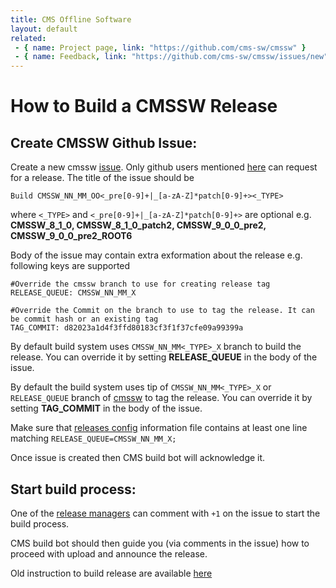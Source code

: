 ```yaml
---
title: CMS Offline Software
layout: default
related:
 - { name: Project page, link: "https://github.com/cms-sw/cmssw" }
 - { name: Feedback, link: "https://github.com/cms-sw/cmssw/issues/new" }
---
```


# How to Build a CMSSW Release

## Create CMSSW Github Issue:
   
   Create a new cmssw [issue](https://github.com/cms-sw/cmssw/issues/new). Only github users mentioned [here](https://github.com/cms-sw/cms-bot/blob/master/categories.py#L10) can request for a release. The title of the issue should be
 
 ```Build CMSSW_NN_MM_OO<_pre[0-9]+|_[a-zA-Z]*patch[0-9]+><_TYPE>```
 
 where ```<_TYPE>``` and ```<_pre[0-9]+|_[a-zA-Z]*patch[0-9]+>``` are optional e.g. **CMSSW_8_1_0, CMSSW_8_1_0_patch2, CMSSW_9_0_0_pre2, CMSSW_9_0_0_pre2_ROOT6**
 
 Body of the issue may contain extra exformation about the release e.g. following keys are supported
 

    #Override the cmssw branch to use for creating release tag
    RELEASE_QUEUE: CMSSW_NN_MM_X
 
    #Override the Commit on the branch to use to tag the release. It can be commit hash or an existing tag
    TAG_COMMIT: d82023a1d4f3ffd80183cf3f1f37cfe09a99399a


 By default build system uses ```CMSSW_NN_MM<_TYPE>_X``` branch to build the release. You can override it by setting **RELEASE_QUEUE** in the body of the issue. 
 
 By default the build system uses tip of ```CMSSW_NN_MM<_TYPE>_X``` or ```RELEASE_QUEUE``` branch of [cmssw](https://github.com/cms-sw/cmssw) to tag the release. You can override it by setting **TAG_COMMIT** in the body of the issue.
 
 Make sure that [releases config](https://github.com/cms-sw/cms-bot/blob/master/config.map) information file contains at least one line matching  ```RELEASE_QUEUE=CMSSW_NN_MM_X;```
 
 Once issue is created then CMS build bot will acknowledge it.
 
## Start build process:
 
 One of the [release managers](https://github.com/cms-sw/cms-bot/blob/master/categories.py#L10) can comment with ```+1``` on the issue to start the build process.
 
 CMS build bot should then guide you (via comments in the issue) how to proceed with upload and announce the release.

 Old instruction to build release are available [here](http://cms-sw.github.io/build-release-old.html)
